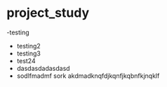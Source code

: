 # project_study

-testing
- testing2
- testing3
- test24
- dasdasdadasdasd
- sodlfmadmf sork akdmadknqfdjkqnfjkqbnfkjnqklf